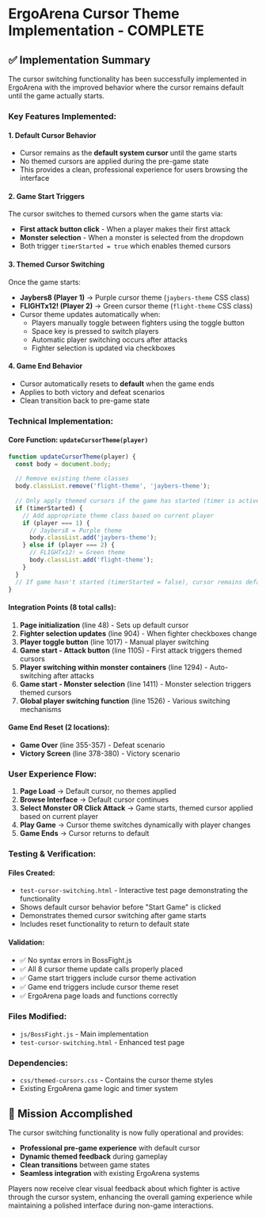 # ErgoArena Cursor Theme Implementation - COMPLETE

## ✅ Implementation Summary

The cursor switching functionality has been successfully implemented in ErgoArena with the improved behavior where the cursor remains default until the game actually starts.

### **Key Features Implemented:**

#### **1. Default Cursor Behavior**
- Cursor remains as the **default system cursor** until the game starts
- No themed cursors are applied during the pre-game state
- This provides a clean, professional experience for users browsing the interface

#### **2. Game Start Triggers**
The cursor switches to themed cursors when the game starts via:
- **First attack button click** - When a player makes their first attack
- **Monster selection** - When a monster is selected from the dropdown
- Both trigger `timerStarted = true` which enables themed cursors

#### **3. Themed Cursor Switching**
Once the game starts:
- **Jaybers8 (Player 1)** → Purple cursor theme (`jaybers-theme` CSS class)
- **FLIGHTx12! (Player 2)** → Green cursor theme (`flight-theme` CSS class)
- Cursor theme updates automatically when:
  - Players manually toggle between fighters using the toggle button
  - Space key is pressed to switch players
  - Automatic player switching occurs after attacks
  - Fighter selection is updated via checkboxes

#### **4. Game End Behavior**
- Cursor automatically resets to **default** when the game ends
- Applies to both victory and defeat scenarios
- Clean transition back to pre-game state

### **Technical Implementation:**

#### **Core Function: `updateCursorTheme(player)`**
```javascript
function updateCursorTheme(player) {
  const body = document.body;
  
  // Remove existing theme classes
  body.classList.remove('flight-theme', 'jaybers-theme');
  
  // Only apply themed cursors if the game has started (timer is active)
  if (timerStarted) {
    // Add appropriate theme class based on current player
    if (player === 1) {
      // Jaybers8 = Purple theme
      body.classList.add('jaybers-theme');
    } else if (player === 2) {
      // FLIGHTx12! = Green theme
      body.classList.add('flight-theme');
    }
  }
  // If game hasn't started (timerStarted = false), cursor remains default
}
```

#### **Integration Points (8 total calls):**
1. **Page initialization** (line 48) - Sets up default cursor
2. **Fighter selection updates** (line 904) - When fighter checkboxes change
3. **Player toggle button** (line 1017) - Manual player switching
4. **Game start - Attack button** (line 1105) - First attack triggers themed cursors
5. **Player switching within monster containers** (line 1294) - Auto-switching after attacks
6. **Game start - Monster selection** (line 1411) - Monster selection triggers themed cursors
7. **Global player switching function** (line 1526) - Various switching mechanisms

#### **Game End Reset (2 locations):**
- **Game Over** (line 355-357) - Defeat scenario
- **Victory Screen** (line 378-380) - Victory scenario

### **User Experience Flow:**

1. **Page Load** → Default cursor, no themes applied
2. **Browse Interface** → Default cursor continues
3. **Select Monster OR Click Attack** → Game starts, themed cursor applied based on current player
4. **Play Game** → Cursor theme switches dynamically with player changes
5. **Game Ends** → Cursor returns to default

### **Testing & Verification:**

#### **Files Created:**
- `test-cursor-switching.html` - Interactive test page demonstrating the functionality
- Shows default cursor behavior before "Start Game" is clicked
- Demonstrates themed cursor switching after game starts
- Includes reset functionality to return to default state

#### **Validation:**
- ✅ No syntax errors in BossFight.js
- ✅ All 8 cursor theme update calls properly placed
- ✅ Game start triggers include cursor theme activation
- ✅ Game end triggers include cursor theme reset
- ✅ ErgoArena page loads and functions correctly

### **Files Modified:**
- `js/BossFight.js` - Main implementation
- `test-cursor-switching.html` - Enhanced test page

### **Dependencies:**
- `css/themed-cursors.css` - Contains the cursor theme styles
- Existing ErgoArena game logic and timer system

## 🎯 Mission Accomplished

The cursor switching functionality is now fully operational and provides:
- **Professional pre-game experience** with default cursor
- **Dynamic themed feedback** during gameplay 
- **Clean transitions** between game states
- **Seamless integration** with existing ErgoArena systems

Players now receive clear visual feedback about which fighter is active through the cursor system, enhancing the overall gaming experience while maintaining a polished interface during non-game interactions.
